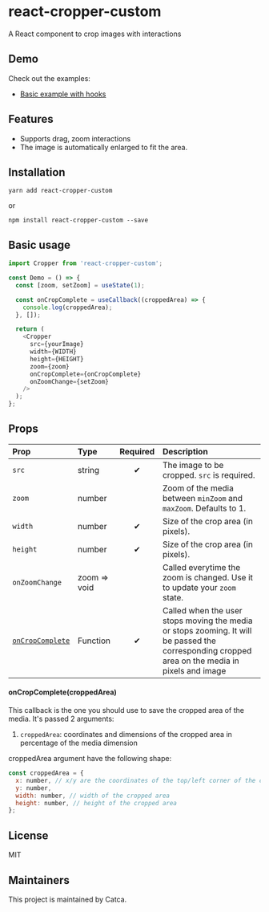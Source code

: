 # react-cropper-custom

A React component to crop images with interactions

## Demo

Check out the examples:

- [Basic example with hooks](https://codesandbox.io/s/react-cropper-custom-demo-tre3mh?file=/src/App.tsx)

## Features

- Supports drag, zoom interactions
- The image is automatically enlarged to fit the area.

## Installation

```shell
yarn add react-cropper-custom
```

or

```shell
npm install react-cropper-custom --save
```

## Basic usage

```js
import Cropper from 'react-cropper-custom';

const Demo = () => {
  const [zoom, setZoom] = useState(1);

  const onCropComplete = useCallback((croppedArea) => {
    console.log(croppedArea);
  }, []);

  return (
    <Cropper
      src={yourImage}
      width={WIDTH}
      height={HEIGHT}
      zoom={zoom}
      onCropComplete={onCropComplete}
      onZoomChange={setZoom}
    />
  );
};
```

## Props

| Prop                                    | Type         | Required | Description                                                                                                                                     |
| :-------------------------------------- | :----------- | :------: | :---------------------------------------------------------------------------------------------------------------------------------------------- |
| `src`                                   | string       |    ✔     | The image to be cropped. `src` is required.                                                                                                     |
| `zoom`                                  | number       |          | Zoom of the media between `minZoom` and `maxZoom`. Defaults to 1.                                                                               |
| `width`                                 | number       |    ✔     | Size of the crop area (in pixels).                                                                                                              |
| `height`                                | number       |    ✔     | Size of the crop area (in pixels).                                                                                                              |
| `onZoomChange`                          | zoom => void |          | Called everytime the zoom is changed. Use it to update your `zoom` state.                                                                       |
| [`onCropComplete`](#onCropCompleteProp) | Function     |    ✔     | Called when the user stops moving the media or stops zooming. It will be passed the corresponding cropped area on the media in pixels and image |

#### onCropComplete(croppedArea)

This callback is the one you should use to save the cropped area of the media. It's passed 2 arguments:

1. `croppedArea`: coordinates and dimensions of the cropped area in percentage of the media dimension

croppedArea argument have the following shape:

```js
const croppedArea = {
  x: number, // x/y are the coordinates of the top/left corner of the cropped area
  y: number,
  width: number, // width of the cropped area
  height: number, // height of the cropped area
};
```

## License

MIT

## Maintainers

This project is maintained by Catca.
